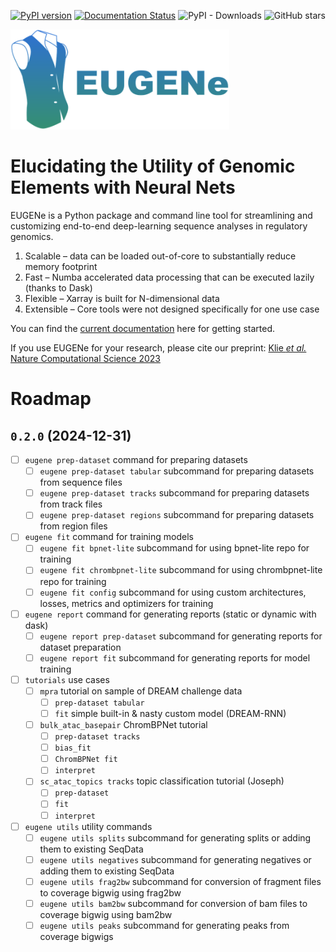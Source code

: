 [![PyPI version](https://badge.fury.io/py/eugene-tools.svg)](https://badge.fury.io/py/eugene-tools)
[![Documentation Status](https://readthedocs.org/projects/eugene-tools/badge/?version=latest)](https://eugene-tools.readthedocs.io/en/latest/?badge=latest)
![PyPI - Downloads](https://img.shields.io/pypi/dm/eugene-tools)
![GitHub stars](https://img.shields.io/github/stars/ML4GLand/EUGENe)

<img src="docs/_static/logos/eugene_logo.png" alt="EUGENe Logo" width=350>

# **E**lucidating the **U**tility of **G**enomic **E**lements with **Ne**ural Nets

EUGENe is a Python package and command line tool for streamlining and customizing end-to-end deep-learning sequence analyses in regulatory genomics.

1. Scalable – data can be loaded out-of-core to substantially reduce memory footprint
2. Fast – Numba accelerated data processing that can be executed lazily (thanks to Dask)
3. Flexible – Xarray is built for N-dimensional data
4. Extensible – Core tools were not designed specifically for one use case

You can find the [current documentation](https://eugene-tools.readthedocs.io/en/latest/index.html) here for getting started.

If you use EUGENe for your research, please cite our preprint: [Klie *et al.* Nature Computational Science 2023](https://www.nature.com/articles/s43588-023-00544-w)


# Roadmap

## `0.2.0` (2024-12-31)
- [ ] `eugene prep-dataset` command for preparing datasets
    - [ ] `eugene prep-dataset tabular` subcommand for preparing datasets from sequence files
    - [ ] `eugene prep-dataset tracks` subcommand for preparing datasets from track files
    - [ ] `eugene prep-dataset regions` subcommand for preparing datasets from region files
- [ ] `eugene fit` command for training models
    - [ ] `eugene fit bpnet-lite` subcommand for using bpnet-lite repo for training
    - [ ] `eugene fit chrombpnet-lite` subcommand for using chrombpnet-lite repo for training
    - [ ] `eugene fit config` subcommand for using custom architectures, losses, metrics and optimizers for training
- [ ] `eugene report` command for generating reports (static or dynamic with dask)
    - [ ] `eugene report prep-dataset` subcommand for generating reports for dataset preparation
    - [ ] `eugene report fit` subcommand for generating reports for model training
- [ ] `tutorials` use cases
    - [ ] `mpra` tutorial on sample of DREAM challenge data
        - [ ] `prep-dataset tabular`
        - [ ] `fit` simple built-in & nasty custom model (DREAM-RNN)
    - [ ] `bulk_atac_basepair` ChromBPNet tutorial
        - [ ] `prep-dataset tracks` 
        - [ ] `bias_fit`
        - [ ] `ChromBPNet fit`
        - [ ] `interpret`
    - [ ] `sc_atac_topics tracks` topic classification tutorial (Joseph)
        - [ ] `prep-dataset`
        - [ ] `fit`
        - [ ] `interpret`
- [ ] `eugene utils` utility commands
    - [ ] `eugene utils splits` subcommand for generating splits or adding them to existing SeqData
    - [ ] `eugene utils negatives` subcommand for generating negatives or adding them to existing SeqData
    - [ ] `eugene utils frag2bw` subcommand for conversion of fragment files to coverage bigwig using frag2bw
    - [ ] `eugene utils bam2bw` subcommand for conversion of bam files to coverage bigwig using bam2bw
    - [ ] `eugene utils peaks` subcommand for generating peaks from coverage bigwigs
